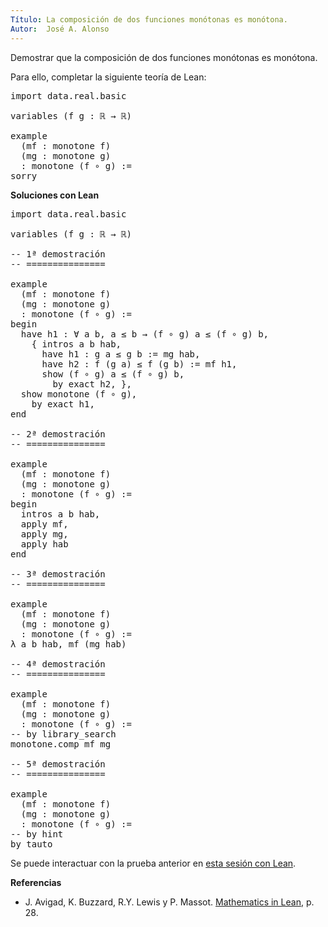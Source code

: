 ```yaml
---
Título: La composición de dos funciones monótonas es monótona.
Autor:  José A. Alonso
---
```


Demostrar que la composición de dos funciones monótonas es monótona.

Para ello, completar la siguiente teoría de Lean:

<pre lang="lean">
import data.real.basic

variables (f g : ℝ → ℝ)

example
  (mf : monotone f)
  (mg : monotone g)
  : monotone (f ∘ g) :=
sorry
</pre>
<!--more-->

<b>Soluciones con Lean</b>

<pre lang="lean">
import data.real.basic

variables (f g : ℝ → ℝ)

-- 1ª demostración
-- ===============

example
  (mf : monotone f)
  (mg : monotone g)
  : monotone (f ∘ g) :=
begin
  have h1 : ∀ a b, a ≤ b → (f ∘ g) a ≤ (f ∘ g) b,
    { intros a b hab,
      have h1 : g a ≤ g b := mg hab,
      have h2 : f (g a) ≤ f (g b) := mf h1,
      show (f ∘ g) a ≤ (f ∘ g) b,
        by exact h2, },
  show monotone (f ∘ g),
    by exact h1,
end

-- 2ª demostración
-- ===============

example
  (mf : monotone f)
  (mg : monotone g)
  : monotone (f ∘ g) :=
begin
  intros a b hab,
  apply mf,
  apply mg,
  apply hab
end

-- 3ª demostración
-- ===============

example
  (mf : monotone f)
  (mg : monotone g)
  : monotone (f ∘ g) :=
λ a b hab, mf (mg hab)

-- 4ª demostración
-- ===============

example
  (mf : monotone f)
  (mg : monotone g)
  : monotone (f ∘ g) :=
-- by library_search
monotone.comp mf mg

-- 5ª demostración
-- ===============

example
  (mf : monotone f)
  (mg : monotone g)
  : monotone (f ∘ g) :=
-- by hint
by tauto
</pre>

Se puede interactuar con la prueba anterior en <a href="https://leanprover-community.github.io/lean-web-editor/#url=https://raw.githubusercontent.com/jaalonso/Calculemus/main/src/Composicion_de_funciones_monotonas.lean" rel="noopener noreferrer" target="_blank">esta sesión con Lean</a>.

<b>Referencias</b>

+ J. Avigad, K. Buzzard, R.Y. Lewis y P. Massot. [Mathematics in Lean](https://bit.ly/3U4UjBk), p. 28.
